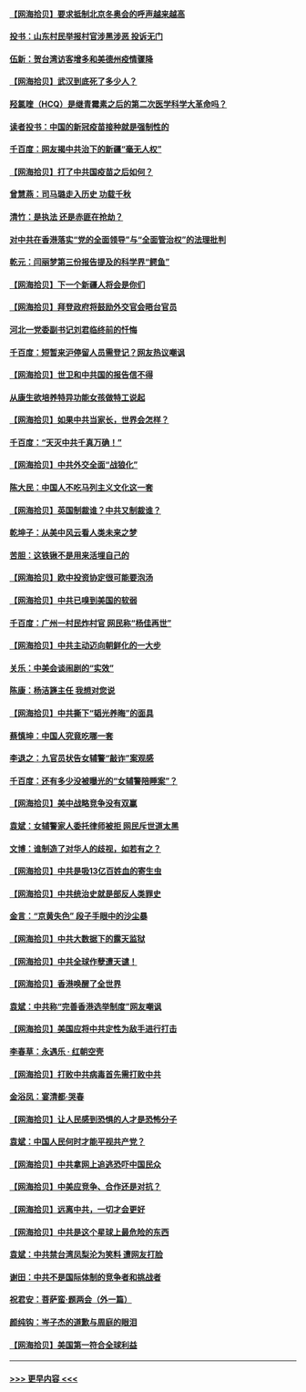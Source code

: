 #### [【网海拾贝】要求抵制北京冬奥会的呼声越来越高](../pages/nsc993/n12868962.md?t=04101202) 
#### [投书：山东村民举报村官涉黑涉恶 投诉无门](../pages/nsc993/n12869726.md?t=04101202) 
#### [伍新：贺台湾访客增多和美德州疫情骤降](../pages/nsc993/n12865651.md?t=04101202) 
#### [【网海拾贝】武汉到底死了多少人？](../pages/nsc993/n12863707.md?t=04101202) 
#### [羟氯喹（HCQ）是继青霉素之后的第二次医学科学大革命吗？](../pages/nsc993/n12638564.md?t=04101202) 
#### [读者投书：中国的新冠疫苗接种就是强制性的](../pages/nsc993/n12859932.md?t=04101202) 
#### [千百度：网友揭中共治下的新疆“毫无人权”](../pages/nsc993/n12858385.md?t=04101202) 
#### [【网海拾贝】打了中共国疫苗之后如何？](../pages/nsc993/n12857866.md?t=04101202) 
#### [曾慧燕：司马璐走入历史 功载千秋](../pages/nsc993/n12856996.md?t=04101202) 
#### [清竹：是执法 还是赤匪在抢劫？](../pages/nsc993/n12856952.md?t=04101202) 
#### [对中共在香港落实“党的全面领导”与“全面管治权”的法理批判](../pages/nsc993/n12856929.md?t=04101202) 
#### [乾元：闫丽梦第三份报告提及的科学界“鳄鱼”](../pages/nsc993/n12855985.md?t=04101202) 
#### [【网海拾贝】下一个新疆人将会是你们](../pages/nsc993/n12855864.md?t=04101202) 
#### [【网海拾贝】拜登政府将鼓励外交官会晤台官员](../pages/nsc993/n12853615.md?t=04101202) 
#### [河北一党委副书记刘君临终前的忏悔](../pages/nsc993/n12849420.md?t=04101202) 
#### [千百度：短暂来沪停留人员需登记？网友热议嘲讽](../pages/nsc993/n12853497.md?t=04101202) 
#### [【网海拾贝】世卫和中共国的报告信不得](../pages/nsc993/n12850902.md?t=04101202) 
#### [从康生欲培养特异功能女孩做特工说起](../pages/nsc993/n12849289.md?t=04101202) 
#### [【网海拾贝】如果中共当家长，世界会怎样？](../pages/nsc993/n12848436.md?t=04101202) 
#### [千百度：“天灭中共千真万确！”](../pages/nsc993/n12845659.md?t=04101202) 
#### [【网海拾贝】中共外交全面“战狼化”](../pages/nsc993/n12845607.md?t=04101202) 
#### [陈大民：中国人不吃马列主义文化这一套](../pages/nsc993/n12842496.md?t=04101202) 
#### [【网海拾贝】英国制裁谁？中共又制裁谁？](../pages/nsc993/n12840909.md?t=04101202) 
#### [乾坤子：从美中风云看人类未来之梦](../pages/nsc993/n12840590.md?t=04101202) 
#### [苦胆：这铁锹不是用来活埋自己的](../pages/nsc993/n12839512.md?t=04101202) 
#### [【网海拾贝】欧中投资协定很可能要泡汤](../pages/nsc993/n12835122.md?t=04101202) 
#### [【网海拾贝】中共已嗅到美国的软弱](../pages/nsc993/n12832411.md?t=04101202) 
#### [千百度：广州一村民炸村官 网民称“杨佳再世”](../pages/nsc993/n12832380.md?t=04101202) 
#### [【网海拾贝】中共主动迈向朝鲜化的一大步](../pages/nsc993/n12829887.md?t=04101202) 
#### [关乐：中美会谈闹剧的“实效”](../pages/nsc993/n12826698.md?t=04101202) 
#### [陈康：杨洁篪主任  我想对您说](../pages/nsc993/n12826609.md?t=04101202) 
#### [【网海拾贝】中共撕下“韬光养晦”的面具](../pages/nsc993/n12826459.md?t=04101202) 
#### [蔡慎坤：中国人究竟吃哪一套](../pages/nsc993/n12826010.md?t=04101202) 
#### [李退之：九官员状告女辅警“敲诈”案观感](../pages/nsc993/n12823984.md?t=04101202) 
#### [千百度：还有多少没被曝光的“女辅警陪睡案”？](../pages/nsc993/n12822136.md?t=04101202) 
#### [【网海拾贝】美中战略竞争没有双赢](../pages/nsc993/n12822105.md?t=04101202) 
#### [袁斌：女辅警家人委托律师被拒 网民斥世道太黑](../pages/nsc993/n12822004.md?t=04101202) 
#### [文博：谁制造了对华人的歧视，如若有之？](../pages/nsc993/n12821635.md?t=04101202) 
#### [【网海拾贝】中共是吸13亿百姓血的寄生虫](../pages/nsc993/n12819191.md?t=04101202) 
#### [【网海拾贝】中共统治史就是部反人类罪史](../pages/nsc993/n12816738.md?t=04101202) 
#### [金言：“京黄失色” 段子手眼中的沙尘暴](../pages/nsc993/n12815700.md?t=04101202) 
#### [【网海拾贝】中共大数据下的露天监狱](../pages/nsc993/n12811075.md?t=04101202) 
#### [【网海拾贝】中共全球作孽遭天谴！](../pages/nsc993/n12810258.md?t=04101202) 
#### [【网海拾贝】香港唤醒了全世界](../pages/nsc993/n12809100.md?t=04101202) 
#### [袁斌：中共称“完善香港选举制度”网友嘲讽](../pages/nsc993/n12808994.md?t=04101202) 
#### [【网海拾贝】美国应将中共定性为敌手进行打击](../pages/nsc993/n12806870.md?t=04101202) 
#### [李春草：永遇乐 · 红朝空壳](../pages/nsc993/n12805365.md?t=04101202) 
#### [【网海拾贝】打败中共病毒首先需打败中共](../pages/nsc993/n12803930.md?t=04101202) 
#### [金浴凤：宴清都‧哭春](../pages/nsc993/n12801601.md?t=04101202) 
#### [【网海拾贝】让人民感到恐惧的人才是恐怖分子](../pages/nsc993/n12799347.md?t=04101202) 
#### [袁斌：中国人民何时才能平视共产党？](../pages/nsc993/n12799306.md?t=04101202) 
#### [【网海拾贝】中共拿网上追逃恐吓中国民众](../pages/nsc993/n12796905.md?t=04101202) 
#### [【网海拾贝】中美应竞争、合作还是对抗？](../pages/nsc993/n12794675.md?t=04101202) 
#### [【网海拾贝】远离中共，一切才会更好](../pages/nsc993/n12793572.md?t=04101202) 
#### [【网海拾贝】中共是这个星球上最危险的东西](../pages/nsc993/n12791400.md?t=04101202) 
#### [袁斌：中共禁台湾凤梨沦为笑料 遭网友打脸](../pages/nsc993/n12791335.md?t=04101202) 
#### [谢田：中共不是国际体制的竞争者和挑战者](../pages/nsc993/n12791212.md?t=04101202) 
#### [祝君安：菩萨蛮·题两会（外一篇）](../pages/nsc993/n12786801.md?t=04101202) 
#### [颜纯钩：岑子杰的道歉与周庭的眼泪](../pages/nsc993/n12786775.md?t=04101202) 
#### [【网海拾贝】美国第一符合全球利益](../pages/nsc993/n12786666.md?t=04101202) 

----
#### [ >>> 更早内容 <<< ](../indexes/nsc993-earlier.md)

